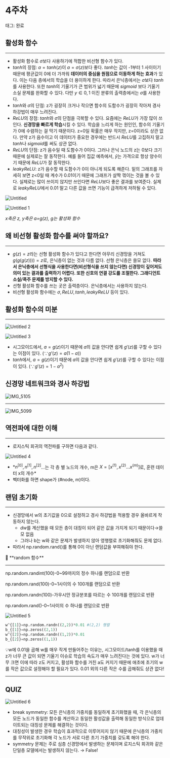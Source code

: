 # 4주차

태그: 완료

## 활성화 함수

---

- 활성화 함수로 $\sigma$보다 사용하기에 적합한 비선형 함수가 있다.
- $tanh$의 장점: $a=tanh(z)$이 $a=\sigma(z)$보다 좋다. $tanh$는 값이 -1부터 1 사이이기 때문에 평균값이 0에 더 가까워 **데이터의 중심을 원점으로 이동하게 하는 효과**가 있다. 이는 다음 층에서의 학습을 더 용이하게 한다. 따라서 은닉층에서는 $\sigma$보다 $tanh$를 사용한다. 또한 $tanh$의 기울기가 큰 범위가 넓기 때문에 $sigmoid$ 보다 기울기 소실 문제를 완화할 수 있다. 다만  $y\in {{0,1}}$  이진 분류의 출력층에서는 $\sigma$를 사용한다.
- $tanh$와 $\sigma$의 단점: z가 굉장히 크거나 작으면 함수의 도함수가 굉장히 작아져 경사 하강법이 매우 느려진다.
- $ReLU$의 장점: $tanh$와 $\sigma$의 단점을 극복할 수 있다. 요즘에는 $ReLU$가 가장 많이 쓰인다. **신경망을 빠르게 학습**시킬 수 있다. 학습을 느리게 하는 원인인, 함수의 기울기가 0에 수렴하는 걸 막기 때문이다. z=0일 확률은 매우 작지만, z=0이라도 상관 없다. 만약 z가 음수이고 이 데이터가 중요한 경우에는 반드시 $ReLU$를 고집하지 말고 $tanh$나 $sigmoid$를 써도 상관 없다.
- $ReLU$의 단점: z가 음수일 때 도함수가 0이다. 그러나 은닉 노드의 z는 0보다 크기 때문에 실제로는 잘 동작한다. 예를 들어 집값 예측에서, $\hat{y}$는 가격으로 항상 양수이기 때문에 $ReLU$가 잘 동작한다.
- $leaky ReLU$: z가 음수할 때 도함수가 0이 아니게 되도록 해준다. 밑의 그래프를 자세히 보면 z<0일 때 계수가 0.01이기 때문에 그래프가 살짝 꺾이는 것을 볼 수 있다. 실제로는 많이 쓰이지 않지만 쓰인다면 $ReLU$보다 좋은 결과를 보여준다. 실제로 $leaky ReLU$에서 0.01 말고 다른 값을 쓰면 기능이 급격하게 저하될 수 있다.

![Untitled](https://github.com/user-attachments/assets/5422192f-4410-4830-927b-bd765ed6d24c)

![Untitled 1](https://github.com/user-attachments/assets/388b1334-18b3-4d4c-b5b4-02d911e958b2)

*x축은 z, y축은 a=g(z), g는 활성화 함수*

## 왜 비선형 활성화 함수를 써야 할까요?

---

- $g(z)=z$라는 선형 활성화 함수가 있다고 한다면 아무리 신경망을 거쳐도 $g(g(g(z))))=z$로, 은닉층이 없는 것과 다름 없다. 선형 은닉층은 쓸모 없다. **따라서 은닉층에서 선형식을 사용한다면(비선형식을 쓰지 않는다면) 신경망이 깊어져도 의미 있는 결과를 출력하기 어렵다. 또한 신호의 연결 강도를 조절한다. 그래디언트 소실/폭주 문제를 방지할 수 있다.**
- 선형 활성화 함수를 쓰는 곳은 출력층이다. 은닉층에서는 사용하지 않는다.
- 비선형 활성화 함수에는 $\sigma,ReLU, tanh, leaky ReLU$ 등이 있다.

## 활성화 함수의 미분

---

![Untitled 2](https://github.com/user-attachments/assets/df46369b-f37f-46b7-8553-4cbbc3887c17)

![Untitled 3](https://github.com/user-attachments/assets/0d17c361-bab2-42a2-b6a7-4a23c51ed59e)

- 시그모이드에서, $a=g(z)$이기 때문에 $a$의 값을 안다면 쉽게 $g'(z)$를 구할 수 있다는 이점이 있다. $(\because g’(z)=a(1-a))$
- $tanh$에서, $a=g(z)$이기 때문에 $a$의 값을 안다면 쉽게 $g'(z)$를 구할 수 있다는 이점이 있다. $(\because g'(z)=1-a^{2})$

## 신경망 네트워크와 경사 하강법
![IMG_5105](https://github.com/user-attachments/assets/e7a22e77-f3a3-4e2b-92ad-aa543dad32c9)

---

![IMG_5099](https://github.com/user-attachments/assets/9e2b80c3-5e66-4c14-9589-6baac1e70fad)

## 역전파에 대한 이해

---

- 로지스틱 회귀의 역전파를 구하면 다음과 같다.

![Untitled 4](https://github.com/user-attachments/assets/545e0b18-c0ce-43dd-9aa1-36c7b416d41b)

- $*n^{[0]}, n^{[1]}, n^{[2]}$…는 각 층 별 노드의 개수, m은 $X=[x^{(1)}, x^{(2)}…x^{(m)}]$로, 훈련 데이터 x의 개수*
- 벡터화를 하면 shape가 (#node, m)이다.

## 랜덤 초기화

---

- 신경망에서 w의 초기값을 0으로 설정하고 경사 하강법을 적용할 경우 올바르게 작동하지 않는다.
    - $dw$를 계산했을 때 모든 층이 대칭이 되어 같은 값을 가지게 되기 때문이다→쓸모 없음
    - 그러나 b는 w와 같은 문제가 발생하지 않아 영행렬로 초기화해줘도 문제 없다.
- 따라서 np.random.rand()를 통해 0이 아닌 랜덤값을 부여해줘야 한다.

<aside>
📢 **random 함수**

---

np.random.randint(100)-0~99까지의 정수 하나를 랜덤으로 반환

np.random.rand(100)-0~1사이의 수 100개를 랜덤으로 반환

np.random.randn(100)-가우시안 정규분포를 따르는 수 100개를 랜덤으로 반환

np.random.rand()-0~1사이의 수 하나를 랜덤으로 반환

</aside>

![Untitled 5](https://github.com/user-attachments/assets/82e0132d-c802-4606-82bf-df14b42b84c9)

```python
w^{[1]}=np.random.randn((2,2))*0.01 #(2,2) 행렬
b_{[1]}=np.zeros((2,1)) 
w^{[2]}=np.random.randn((1,2))*0.01
b_{[2]}=np.zeros((1,1))
```

💡w에 0.01을 곱해 w를 매우 작게 만들어주는 이유는, 시그모이드/tanh를 이용했을 때 z가 너무 큰 값이 되면 기울기 이슈로 학습의 속도가 매우 느려진다는 것에 있다. w가 너무 크면 이에 따라 z도 커지고, 활성화 함수를 거친 a도 커지기 때문에 애초에 초기의 w를 작은 값으로 설정해야 할 필요가 있다. 0.01 외의 다른 작은 수를 곱해줘도 상관 없다!

---

## QUIZ

![Untitled 6](https://github.com/user-attachments/assets/f26a2fcf-e3f9-4c89-9f9f-80824d635441)

- break symmetry: 모든 은닉층의 가중치를 동일하게 초기화했을 때, 각 은닉층의 모든 노드가 동일한 함수를 계산하고 동일한 활성값을 출력해 동일한 방식으로 업데이트되는 대칭성 문제를 해결하는 것이다.
- 대칭성이 발생한 경우 학습이 효과적으로 이루어지지 않기 때문에 은닉층의 가중치를 무작위로 초기화해 각 노드가 서로 다른 초기 가중치를 갖도록 해야 한다.
- symmetry 문제는 주로 심층 신경망에서 발생하는 문제이며 로지스틱 회귀와 같은 단일층 모델에서는 발생하지 않는다. → False!
